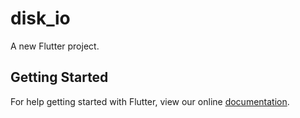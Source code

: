 # disk_io

A new Flutter project.

## Getting Started

For help getting started with Flutter, view our online
[documentation](http://flutter.io/).
